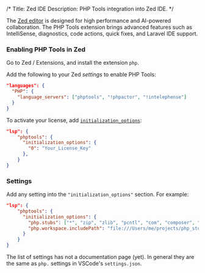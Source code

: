 /*
Title: Zed IDE
Description: PHP Tools integration into Zed IDE.
*/

The [Zed editor](https://zed.dev/) is designed for high performance and AI-powered collaboration. The PHP Tools extension brings advanced features such as IntelliSense, diagnostics, code actions, quick fixes, and Laravel IDE support.

### Enabling PHP Tools in Zed

Go to Zed / Extensions, and install the extension `php`.

Add the following to your Zed _settings_ to enable PHP Tools:

```json
"languages": {
  "PHP": {
    "language_servers": ["phptools", "!phpactor", "!intelephense"]
  }
}
```

To activate your license, add [`initialization_options`](https://zed.dev/docs/configuring-zed#lsp):

```json
"lsp": {
    "phptools": {
      "initialization_options": {
        "0": "Your_License_Key"
      },
    }
}
```

### Settings

Add any setting into the `"initialization_options"` section. For example:

```json
"lsp": {
    "phptools": {
      "initialization_options": {
        "php.stubs": ["*", "zip", "zlib", "pcntl", "com", "composer", "wordpress"],
        "php.workspace.includePath": "file:///Users/me/projects/php_stubs"
      }
    }
}
```

The list of settings has not a documentation page (yet). In general they are the same as `php.` settings in VSCode's `settings.json`.

